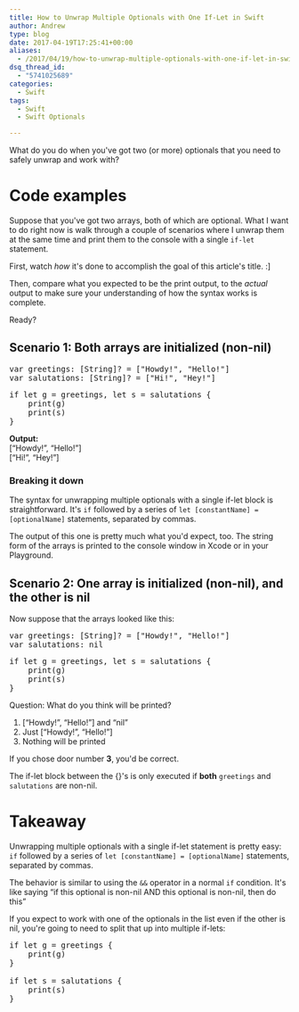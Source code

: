 ```yaml
---
title: How to Unwrap Multiple Optionals with One If-Let in Swift
author: Andrew
type: blog
date: 2017-04-19T17:25:41+00:00
aliases:
  - /2017/04/19/how-to-unwrap-multiple-optionals-with-one-if-let-in-swift/
dsq_thread_id:
  - "5741025689"
categories:
  - Swift
tags:
  - Swift
  - Swift Optionals

---
```

What do you do when you've got two (or more) optionals that you need to safely unwrap and work with?

# Code examples

Suppose that you've got two arrays, both of which are optional. What I want to do right now is walk through a couple of scenarios where I unwrap them at the same time and print them to the console with a single `if-let` statement.

First, watch _how_ it's done to accomplish the goal of this article's title. :]

Then, compare what you expected to be the print output, to the _actual_ output to make sure your understanding of how the syntax works is complete.

Ready?

## Scenario 1: Both arrays are initialized (non-nil)

<pre class="lang:swift decode:true " title="Set up optional arrays" >var greetings: [String]? = ["Howdy!", "Hello!"]
var salutations: [String]? = ["Hi!", "Hey!"]</pre>

<pre class="lang:swift decode:true " >if let g = greetings, let s = salutations {
    print(g)
    print(s)
}</pre>

**Output:**  
[&#8220;Howdy!&#8221;, &#8220;Hello!&#8221;]  
[&#8220;Hi!&#8221;, &#8220;Hey!&#8221;]

### Breaking it down

The syntax for unwrapping multiple optionals with a single if-let block is straightforward. It's `if` followed by a series of `let [constantName] = [optionalName]` statements, separated by commas.

The output of this one is pretty much what you'd expect, too. The string form of the arrays is printed to the console window in Xcode or in your Playground.

## Scenario 2: One array is initialized (non-nil), and the other is nil

Now suppose that the arrays looked like this:

<pre class="lang:swift decode:true " title="Set up optional arrays" >var greetings: [String]? = ["Howdy!", "Hello!"]
var salutations: nil</pre>

<pre class="lang:swift decode:true " >if let g = greetings, let s = salutations {
    print(g)
    print(s)
}</pre>

Question: What do you think will be printed?

1) [&#8220;Howdy!&#8221;, &#8220;Hello!&#8221;] and &#8220;nil&#8221;  
2) Just [&#8220;Howdy!&#8221;, &#8220;Hello!&#8221;]  
3) Nothing will be printed

If you chose door number **3**, you'd be correct.

The if-let block between the {}'s is only executed if **both** `greetings` and `salutations` are non-nil.

# Takeaway

Unwrapping multiple optionals with a single if-let statement is pretty easy: `if` followed by a series of `let [constantName] = [optionalName]` statements, separated by commas.

The behavior is similar to using the `&&` operator in a normal `if` condition. It's like saying &#8220;if this optional is non-nil AND this optional is non-nil, then do this&#8221;

If you expect to work with one of the optionals in the list even if the other is nil, you're going to need to split that up into multiple if-lets:

<pre class="lang:swift decode:true " >if let g = greetings {
    print(g)
}

if let s = salutations {
    print(s)
}</pre>